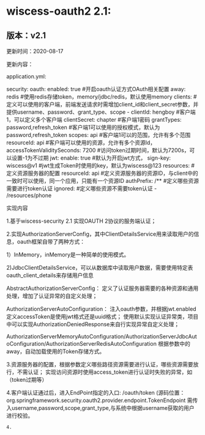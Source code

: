 # wiscess-oauth2 2.1:

## 版本：v2.1

更新时间：2020-08-17

更新内容：

application.yml: 

security:
  oauth:
    enabled: true       #开启oauth认证方式OAuth相关配置
    away: redis          #使用redis存储token，memory/jdbc/redis，默认使用memory
    clients:                 #定义可以使用的客户端，前端发送请求时需增加client_id和client_secret参数，并提供username、password、grant_type、scope
      - clientId: hengboy                 #客户端1，可以定义多个客户端
        clientSecret: chapter            #客户端1密码
        grantTypes: password,refresh_token   #客户端1可以使用的授权模式，默认为password,refresh_token
        scopes: api                            #客户端1可以的范围，允许有多个范围
        resourceId: api                      #客户端可以使用的资源，允许有多个资源Id，
        accessTokenValiditySeconds: 7200 #访问token过期时间，默认为7200s，可以设置-1为不过期
    jwt:
      enable: true                                        #默认为开启jwt方式，
      sign-key: wiscess@v1                         #jwt生成Token时使用的key，默认为wiscess@123
    resources:                                            #定义资源服务器的配置
      resourceId: api                                  #定义资源服务器的资源ID，与client中的一致时可以使用，同一个应用，只能有一个资源ID
      authPrefix: /**                                     #定义哪些资源需要进行token认证
      ignored:                                              #定义哪些资源不需要token认证
        - /resources/phone


实现内容

1.基于wiscess-security 2.1 实现OAUTH 2协议的服务端认证；

2.实现AuthorizationServerConfig，其中ClientDetailsService用来读取用户的信息，oauth框架自带了两种方式：

1）InMemory，inMemory是一种简单的使用模式。

2)JdbcClientDetailsService，可以从数据库中读取用户数据，需要使用特定表 oauth_client_details来存储用户信息

AbstractAuthorizationServerConfig：
定义了认证服务器需要的各种资源和通用处理，增加了认证异常的自定义处理；

AuthorizationServerAutoConfiguration：
注入oauth参数，并根据jwt.enabled定义accessToken是使用jwt格式还是uuid格式；
使用默认实现认证异常类，项目中可以实现AuthorizationDeniedResponse来自行实现异常自定义处理；

AuthorizationServerMemoryAutoConfiguration/AuthorizationServerJdbcAutoConfiguration/AuthorizationServerRedisAutoConfiguration
根据参数中的away，自动加载使用的Token存储方式。

3.资源服务器的配置，根据参数定义哪些路径资源需要进行认证，哪些资源需要放行，不需认证；
实现访问资源时使用access_token进行认证时失败的异常，如（token过期等）
    
4.客户端认证通过后，进入EndPoint指定的入口:
    /oauth/token
    (源码位置：org.springframework.security.oauth2.provider.endpoint.TokenEndpoint
    需传入username,password,scope,grant_type,与系统中根据username获取的用户进行校验。
    
    
    
    
    4.
    
    
    
    
    
